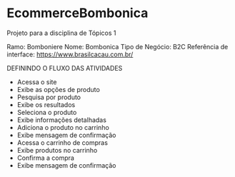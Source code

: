 # EcommerceBombonica

Projeto para a disciplina de Tópicos 1

Ramo: Bomboniere
Nome: Bombonica
Tipo de Negócio: B2C
Referência de interface: https://www.brasilcacau.com.br/
    
DEFININDO O FLUXO DAS ATIVIDADES
- Acessa o site
- Exibe as opções de produto
- Pesquisa por produto
- Exibe os resultados
- Seleciona o produto
- Exibe informações detalhadas
- Adiciona o produto no carrinho
- Exibe mensagem de confirmação
- Acessa o carrinho de compras
- Exibe produtos no carrinho
- Confirma a compra
- Exibe mensagem de confirmação
